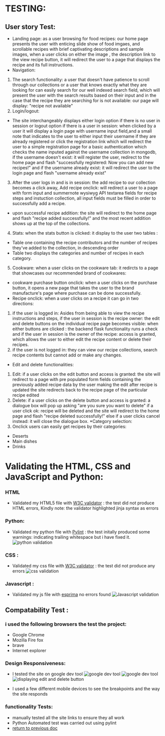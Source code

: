 # TESTING: 
## User story Test:
* Landing page: as a user browsing for food recipes: our home page presents the user with enticing slide show of food imgaes, and scrollable
recipes with brief captivating descriptions and sample images, when a user clicks on either the image , the description link to the view recipe 
button, it will redirect the user to a page that displays the recipe and its full instructions.
* Navigation: 
1. The search functionality: a user that doesn't have patience to scroll through our collections or a user that knows exactly what they are
looking for can easily search for our well indexed search field, which will present the user with the search results based on their input
and in the case that the recipe they are searching for is not available: our page will display: "recipe not available" 
2. Login/logout: 
* The site interchangeably displays either login option if there is no user in session or logout option if there is a user in session: when clicked by a user it will display a login page with username input
field,and a small note that indicates to the user to either input their username if they are already registered or click the registration link which will
redirect the user to a simple registration page for a basic authentication which checks the name inputed against the username collection in
mongodb, if the username doesn't exist: it will register the user, redirect to the home page and flash "successfully registered: Now you can add new recipes!"
and if the username already exist: it will redirect the user to the login page and flash "username already exist"
3. After the user logs in and is in session: the add recipe to our collection becomes a click away,
Add recipe onclick: will redirect a user to a page with form input and summernote wysiwyg API textarea fields for recipe steps and instuction collection, all input fields must be
filled in order to successfully add a recipe.
* upon successful recipe addition: the site will redirect to the home page and flash "recipe added successfully!" and the most recent addition
shows up at the top of the collections.
4. Stats: when the stats button is clicked: it display to the user two tables :
* Table one containing the recipe contributors and the number of recipes they've added to the collection, in descending order
* Table two displays the categories and number of recipes in each category.
5. Cookware: when a user clicks on the cookware tab: it redircts to a page that showcases our recommended brand of cookwares:
* cookware purchase button onclick: when a user clicks on the purchase button, it opens a new page that takes the user to the brand manufacture's
page where purchase can be done successfully.
* Recipe onclick: when a user clicks on a recipe it can go in two directions:
1. if the user is logged in: Asides from being able to view the recipe instructions and steps, if the user in session is the recipe owner:
the edit and delete buttons on the individual recipe page becomes visible: when either buttons are clicked : the backend flask functionality
runs a check and if the user in session is the owner of the recipe: access is granted, which allows the user to either edit the
recipe content or delete their recipes.
2. if the user is not logged in: they can view our recipe collections, search recipe contents but cannot add or make any changes.
* Edit and delete functionalities:
1. Edit: if a user clicks on the edit button and access is granted: the site will redirect to a page with pre populated form fields containing
the previously added recipe data by the user making the edit after recipe is updated the site redirects back to the recipe page of the particular
recipe edited
2. Delete: if a user clicks on the delete button and access is granted: a dialogue box will pop up asking "are you sure you want to delete"
if a user click ok: recipe will be deleted and the site will redirect to the home page and flash "recipe deleted successfully!"
else if a user clicks cancel instead: it will close the dialogue box.
*Category selection:
1.  Onclick users  can easily get recipes by their categories:
* Deserts
* Main dishes
* Drinks

# Validating the HTML, CSS and JavaScript and Python:
### HTML
* Validated my HTML5 file with  [W3C validator](https://validator.w3.org) : the test did not produce HTML errors, Kindly note:
the validator highlighted jinja syntax as errors
### Python:
* Validated my python file with  [Pylint](https://www.pylint.org/#install) : the test initally produced some warnings: indicating trailing whitespace
but i have fixed it.
![python validation](/static/img/python_pylint_test.png)

### CSS :
* Validated my css file with  [W3C validator](https://jigsaw.w3.org/css-validator/validator) : the test did not produce any errors
![css validation](/static/img/cssvalidation.png)
### Javascript  :
* Validated my js file with [esprima](https://esprima.org/demo/validate.html) no errors found
![Javascript validation](/static/img/jsvalidation.png)
## Compatability Test :
### i used the following browsers the test the project:
* Google Chrome
* Mozilla Fire fox
* brave 
* Internet explorer
### Design Responsiveness:
* I tested the site on google dev tool
![google dev tool](/static/img/dev_img1.png)
![google dev tool](/static/img/dev_img3.png)
![displaying edit and delete button](/static/img/btn_display.png)


* I used a few different mobile devices to see the breakpoints and the way the site responds
### functionality Tests:
* manually tested all the site links to ensure they all work
* Python Automated test was carried out using pylint
* [return to previous doc](https://github.com/Teemamin/online_cookbook/blob/master/README.md)